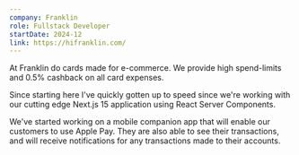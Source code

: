```yaml
---
company: Franklin
role: Fullstack Developer
startDate: 2024-12
link: https://hifranklin.com/
---
```


At Franklin do cards made for e-commerce. We provide high spend-limits and 0.5% cashback on all card expenses. 

Since starting here I've quickly gotten up to speed since we're working with our cutting edge Next.js 15 application using React Server Components. 

We've started working on a mobile companion app that will enable our customers to use Apple Pay. They are also able to see their transactions, and will receive notifications for any transactions made to their accounts.
